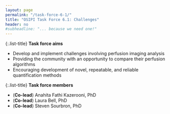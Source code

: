 ```yaml
---
layout: page
permalink: "/task-force-6-1/"
title: "OSIPI Task Force 6.1: Challenges"
header: no
#subheadline: "... because we need one!"
---
```


{:.list-title}
**Task force aims**

- Develop and implement challenges involving perfusion imaging analysis
- Providing the community with an opportunity to compare their perfusion algorithms
- Encouraging development of novel, repeatable, and reliable quantification methods

{:.list-title}
**Task force members**

- (**Co-lead**) Anahita Fathi Kazerooni, PhD
- (**Co-lead**) Laura Bell, PhD
- (**Co-lead**) Steven Sourbron, PhD
 



